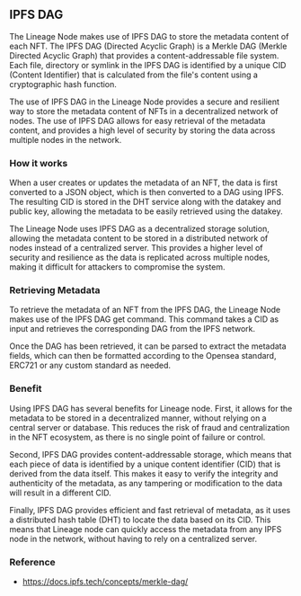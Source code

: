 ## IPFS DAG

The Lineage Node makes use of IPFS DAG to store the metadata content of each NFT. The IPFS DAG (Directed Acyclic Graph) is a Merkle DAG (Merkle Directed Acyclic Graph) that provides a content-addressable file system. Each file, directory or symlink in the IPFS DAG is identified by a unique CID (Content Identifier) that is calculated from the file's content using a cryptographic hash function.

The use of IPFS DAG in the Lineage Node provides a secure and resilient way to store the metadata content of NFTs in a decentralized network of nodes. The use of IPFS DAG allows for easy retrieval of the metadata content, and provides a high level of security by storing the data across multiple nodes in the network.

### How it works

When a user creates or updates the metadata of an NFT, the data is first converted to a JSON object, which is then converted to a DAG using IPFS. The resulting CID is stored in the DHT service along with the datakey and public key, allowing the metadata to be easily retrieved using the datakey.

The Lineage Node uses IPFS DAG as a decentralized storage solution, allowing the metadata content to be stored in a distributed network of nodes instead of a centralized server. This provides a higher level of security and resilience as the data is replicated across multiple nodes, making it difficult for attackers to compromise the system.

### Retrieving Metadata

To retrieve the metadata of an NFT from the IPFS DAG, the Lineage Node makes use of the IPFS DAG get command. This command takes a CID as input and retrieves the corresponding DAG from the IPFS network.

Once the DAG has been retrieved, it can be parsed to extract the metadata fields, which can then be formatted according to the Opensea standard, ERC721 or any custom standard as needed.

### Benefit

Using IPFS DAG has several benefits for Lineage node. First, it allows for the metadata to be stored in a decentralized manner, without relying on a central server or database. This reduces the risk of fraud and centralization in the NFT ecosystem, as there is no single point of failure or control.

Second, IPFS DAG provides content-addressable storage, which means that each piece of data is identified by a unique content identifier (CID) that is derived from the data itself. This makes it easy to verify the integrity and authenticity of the metadata, as any tampering or modification to the data will result in a different CID.

Finally, IPFS DAG provides efficient and fast retrieval of metadata, as it uses a distributed hash table (DHT) to locate the data based on its CID. This means that Lineage node can quickly access the metadata from any IPFS node in the network, without having to rely on a centralized server.

### Reference

- https://docs.ipfs.tech/concepts/merkle-dag/
